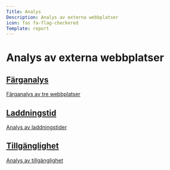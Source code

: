```yaml
---
Title: Analys
Description: Analys av externa webbplatser
icon: fas fa-flag-checkered
Template: report
---
```


# Analys av externa webbplatser

<div class="kmom-grid-box">
    <a href="analysis/sub/01_colors" alt="länk till färganalys">
        <h2>Färganalys</h2>
        <p>Färganalys av tre webbplatser</p>
        <div class="arrow"><i class="fas fa-arrow-circle-right"></i></div>
    </a>
</div>
<div class="kmom-grid-box">
    <a href="analysis/sub/02_load" alt="länk till bildanalys">
        <h2>Laddningstid</h2>
        <p>Analys av laddningstider</p>
        <div class="arrow"><i class="fas fa-arrow-circle-right"></i></div>
    </a>
</div>
<div class="kmom-grid-box">
    <a href="analysis/sub/03_design_principles" alt="länk till tillgänglighetsanalysen">
        <h2>Tillgänglighet</h2>
        <p>Analys av tillgänglighet</p>
        <div class="arrow"><i class="fas fa-arrow-circle-right"></i></div>
    </a>
</div>
